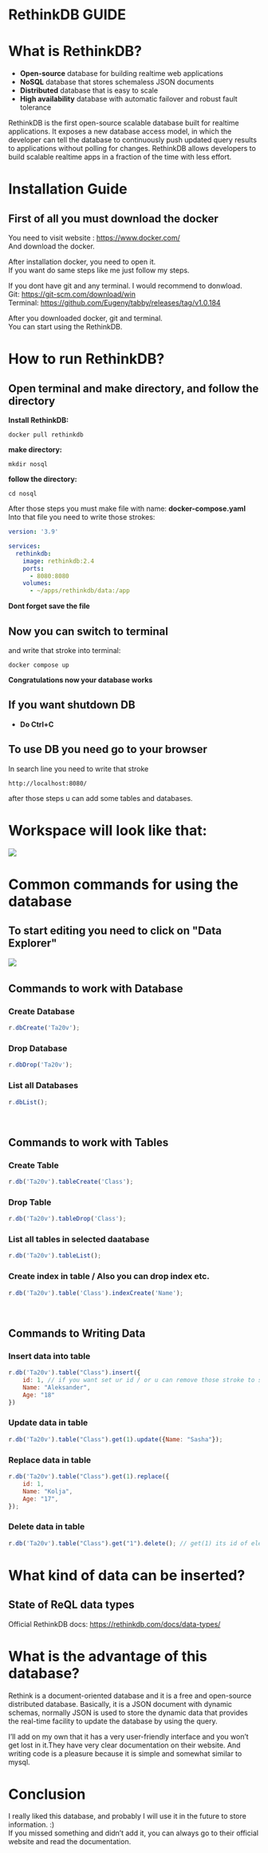 # **RethinkDB GUIDE** 
# What is RethinkDB?
* **Open-source** database for building realtime web applications
* **NoSQL** database that stores schemaless JSON documents
* **Distributed** database that is easy to scale
* **High availability** database with automatic failover and robust fault tolerance 

RethinkDB is the first open-source scalable database built for realtime applications. It exposes a new database access model, in which the developer can tell the database to continuously push updated query results to applications without polling for changes. RethinkDB allows developers to build scalable realtime apps in a fraction of the time with less effort.
# **Installation Guide**
## First of all you must download the docker 

You need to visit website : https://www.docker.com/ \
And download the docker.

After installation docker, you need to open it. \
If you want do same steps like me just follow my steps.

If you dont have git and any terminal. I would recommend to donwload. \
Git: https://git-scm.com/download/win \
Terminal: https://github.com/Eugeny/tabby/releases/tag/v1.0.184 

After you downloaded docker, git and terminal.\
You can start using the RethinkDB.

# **How to run RethinkDB?**
## Open terminal and make  directory, and follow the directory 
**Install RethinkDB:**
```shell
docker pull rethinkdb
```
**make directory:**
```shell
mkdir nosql
```
**follow the directory:**
```shell
cd nosql
```
After those steps you must make file with name: 
**docker-compose.yaml**\
Into that file you need to write those strokes:
```yaml
version: '3.9'

services:
  rethinkdb:
    image: rethinkdb:2.4
    ports:
      - 8080:8080
    volumes:
      - ~/apps/rethinkdb/data:/app
```
**Dont forget save the file** 

## Now you can switch to terminal
and write that stroke into terminal:
```shell
docker compose up
```
**Congratulations now your database works**
## If you want shutdown DB
* **Do Ctrl+C**

## To use DB you need go to your browser
In search line you need to write that stroke
```
http://localhost:8080/
```
after those steps u can add some tables and databases.

# **Workspace will look like that:**
![](https://rethinkdb.com/assets/images/docs/administration/webui.png)

# **Common commands for using the database**
## **To start editing you need to click on "Data Explorer"**
![](https://res.cloudinary.com/practicaldev/image/fetch/s--cg3IdP62--/c_limit%2Cf_auto%2Cfl_progressive%2Cq_auto%2Cw_880/https://dev-to-uploads.s3.amazonaws.com/i/ojn9qt9slg0qokzeamym.png)
&nbsp;
## **Commands to work with Database**
### Create Database
```javascript
r.dbCreate('Ta20v');
```
### Drop Database
```javascript
r.dbDrop('Ta20v');
```
### List all Databases
```javascript
r.dbList();
```
&nbsp;
## **Commands to work with Tables**
### Create Table
```javascript
r.db('Ta20v').tableCreate('Class');
```
### Drop Table
```javascript
r.db('Ta20v').tableDrop('Class');
```
### List all tables in selected daatabase
```javascript
r.db('Ta20v').tableList();
```
### Create index in table / Also you can drop index etc.
```javascript
r.db('Ta20v').table('Class').indexCreate('Name');
```
&nbsp;
## **Commands to Writing Data**
### Insert data into table
```javascript
r.db('Ta20v').table("Class").insert({
    id: 1, // if you want set ur id / or u can remove those stroke to set primary key
    Name: "Aleksander",
    Age: "18"
})
```
### Update data in table
```javascript
r.db('Ta20v').table("Class").get(1).update({Name: "Sasha"});
```
### Replace data in table
```javascript
r.db('Ta20v').table("Class").get(1).replace({
    id: 1,
    Name: "Kolja",
    Age: "17",
});
```
### Delete data in table
```javascript
r.db('Ta20v').table("Class").get("1").delete(); // get(1) its id of element
```
# What kind of data can be inserted?
## State of ReQL data types
Official RethinkDB docs: https://rethinkdb.com/docs/data-types/

# What is the advantage of this database?
Rethink is a document-oriented database and it is a free and open-source distributed database. Basically, it is a JSON document with dynamic schemas, normally JSON is used to store the dynamic data that provides the real-time facility to update the database by using the query.

I’ll add on my own that it has a very user-friendly interface and you won’t get lost in it.They have very clear documentation on their website. And writing code is a pleasure because it is simple and somewhat similar to mysql.
# Conclusion
I really liked this database, and probably I will use it in the future to store information. :) \
If you missed something and didn’t add it, you can always go to their official website and read the documentation.
